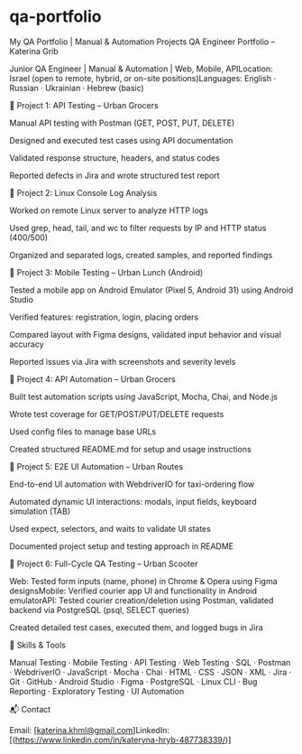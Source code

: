 # qa-portfolio
My QA Portfolio | Manual &amp; Automation Projects
QA Engineer Portfolio – Katerina Grib

Junior QA Engineer | Manual & Automation | Web, Mobile, APILocation: Israel (open to remote, hybrid, or on-site positions)Languages: English · Russian · Ukrainian · Hebrew (basic)

🔹 Project 1: API Testing – Urban Grocers

Manual API testing with Postman (GET, POST, PUT, DELETE)

Designed and executed test cases using API documentation

Validated response structure, headers, and status codes

Reported defects in Jira and wrote structured test report

🔹 Project 2: Linux Console Log Analysis

Worked on remote Linux server to analyze HTTP logs

Used grep, head, tail, and wc to filter requests by IP and HTTP status (400/500)

Organized and separated logs, created samples, and reported findings

🔹 Project 3: Mobile Testing – Urban Lunch (Android)

Tested a mobile app on Android Emulator (Pixel 5, Android 31) using Android Studio

Verified features: registration, login, placing orders

Compared layout with Figma designs, validated input behavior and visual accuracy

Reported issues via Jira with screenshots and severity levels

🔹 Project 4: API Automation – Urban Grocers

Built test automation scripts using JavaScript, Mocha, Chai, and Node.js

Wrote test coverage for GET/POST/PUT/DELETE requests

Used config files to manage base URLs

Created structured README.md for setup and usage instructions

🔹 Project 5: E2E UI Automation – Urban Routes

End-to-end UI automation with WebdriverIO for taxi-ordering flow

Automated dynamic UI interactions: modals, input fields, keyboard simulation (TAB)

Used expect, selectors, and waits to validate UI states

Documented project setup and testing approach in README

🔹 Project 6: Full-Cycle QA Testing – Urban Scooter

Web: Tested form inputs (name, phone) in Chrome & Opera using Figma designsMobile: Verified courier app UI and functionality in Android emulatorAPI: Tested courier creation/deletion using Postman, validated backend via PostgreSQL (psql, SELECT queries)

Created detailed test cases, executed them, and logged bugs in Jira

🧪 Skills & Tools

Manual Testing · Mobile Testing · API Testing · Web Testing · SQL · Postman · WebdriverIO · JavaScript · Mocha · Chai · HTML · CSS · JSON · XML · Jira · Git · GitHub · Android Studio · Figma · PostgreSQL · Linux CLI · Bug Reporting · Exploratory Testing · UI Automation

📬 Contact

Email: [katerina.khml@gmail.com]LinkedIn: [(https://www.linkedin.com/in/kateryna-hryb-487738339/)]
